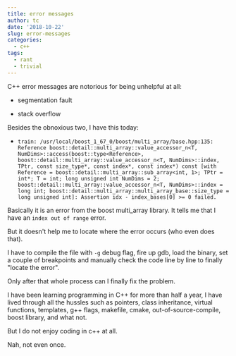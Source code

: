 ```yaml
---
title: error messages
author: tc
date: '2018-10-22'
slug: error-messages
categories:
  - c++
tags:
  - rant
  - trivial
---
```


C++ error messages are notorious for being unhelpful at all:

- segmentation fault

- stack overflow

Besides the obnoxious two, I have this today:

- `train: /usr/local/boost_1_67_0/boost/multi_array/base.hpp:135: Reference boost::detail::multi_array::value_accessor_n<T, NumDims>::access(boost::type<Reference>, boost::detail::multi_array::value_accessor_n<T, NumDims>::index, TPtr, const size_type*, const index*, const index*) const [with Reference = boost::detail::multi_array::sub_array<int, 1>; TPtr = int*; T = int; long unsigned int NumDims = 2; boost::detail::multi_array::value_accessor_n<T, NumDims>::index = long int; boost::detail::multi_array::multi_array_base::size_type = long unsigned int]: Assertion idx - index_bases[0] >= 0 failed.`

Basically it is an error from the boost multi_array library. It tells me that I have an `index out of range` error.

But it doesn't help me to locate where the error occurs (who even does that).

I have to compile the file with `-g` debug flag, fire up gdb, load the binary, set a couple of breakpoints and manually check the code line by line to finally "locate the error".

Only after that whole process can I finally fix the problem.

I have been learning programming in C++ for more than half a year, I have lived through all the hussles such as pointers, class inheritance, virtual functions, templates, g++ flags, makefile, cmake, out-of-source-compile, boost library, and what not.

But I do not enjoy coding in c++ at all.

Nah, not even once.

